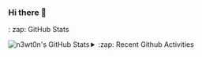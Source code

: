 ### Hi there 👋
: zap: GitHub Stats

<img align="left" alt="n3wt0n's GitHub Stats" src="https://github-readme-stats.vercel.app/api?username=Reid-T-W&show_icons=true&hide_border=true&count_private=true" />

<details>
  <summary>:zap: Recent Github Activities</summary>
  
<!--
**Reid-T-W/Reid-T-W** is a ✨ _special_ ✨ repository because its `README.md` (this file) appears on your GitHub profile.

Here are some ideas to get you started:

- 🔭 I’m currently working on ...
- 🌱 I’m currently learning ...
- 👯 I’m looking to collaborate on ...
- 🤔 I’m looking for help with ...
- 💬 Ask me about ...
- 📫 How to reach me: ...
- 😄 Pronouns: ...
- ⚡ Fun fact: ...
-->
